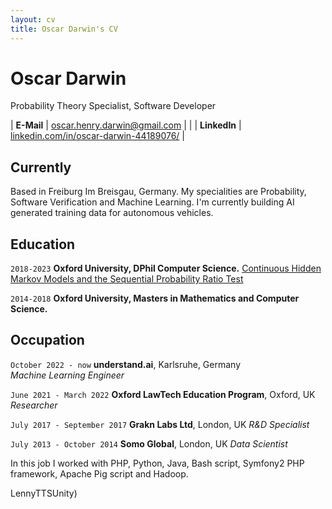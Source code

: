 ```yaml
---
layout: cv
title: Oscar Darwin's CV
---
```


# Oscar Darwin
Probability Theory Specialist, Software Developer

| __E-Mail__   | [oscar.henry.darwin@gmail.com](mailto:eralp@eralpkaraduman.com)              |                                        |
| __LinkedIn__ | [linkedin.com/in/oscar-darwin-44189076/](https://www.linkedin.com/in/oscar-darwin-44189076/) |

## Currently

Based in Freiburg Im Breisgau, Germany. My specialities are Probability, Software Verification and Machine Learning. I'm currently building AI generated training data for autonomous vehicles. 

## Education

`2018-2023`
__Oxford University, DPhil Computer Science.__
[Continuous Hidden Markov Models and the Sequential Probability Ratio Test](https://ora.ox.ac.uk/objects/uuid:b77662da-2fed-4e1b-8a9f-58612f29c692)

`2014-2018`
__Oxford University, Masters in Mathematics and Computer Science.__

## Occupation

`October 2022 - now`
__understand.ai__, Karlsruhe, Germany  
_Machine Learning Engineer_

`June 2021 - March 2022`
__Oxford LawTech Education Program__, Oxford, UK
_Researcher_

`July 2017 - September 2017`
__Grakn Labs Ltd__, London, UK
_R&D Specialist_

`July 2013 - October 2014`
__Somo Global__, London, UK
_Data Scientist_

In this job I worked with PHP, Python, Java, Bash script, Symfony2 PHP framework, Apache Pig script and Hadoop. 

LennyTTSUnity)

